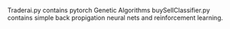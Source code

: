 Traderai.py contains pytorch Genetic Algorithms
buySellClassifier.py contains simple back propigation neural nets and reinforcement learning.
